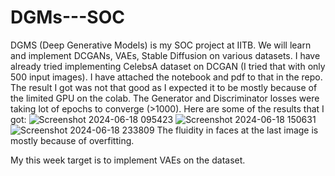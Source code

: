 # DGMs---SOC
DGMS (Deep Generative Models) is my SOC project at IITB. We will learn and implement DCGANs, VAEs, Stable Diffusion on various datasets. I have already tried implementing CelebsA dataset on DCGAN (I tried that with only 500 input images).
I have attached the notebook and pdf to that in the repo. The result I got was not that good as I expected it to be mostly because of the limited GPU on the colab. The Generator and Discriminator losses were taking lot of epochs to converge (>1000).
Here are some of the results that I got:
![Screenshot 2024-06-18 095423](https://github.com/theFulminatedHuman/DGMs---SOC/assets/98097564/52f553b2-8ac3-4d7b-88b4-490153b6ddaa) 
![Screenshot 2024-06-18 150631](https://github.com/theFulminatedHuman/DGMs---SOC/assets/98097564/185e454f-9eed-4c64-bb2a-74687f65cfe2)
![Screenshot 2024-06-18 233809](https://github.com/theFulminatedHuman/DGMs---SOC/assets/98097564/2324511e-9874-48d5-acc0-1c8093bc9dff)
The fluidity in faces at the last image is mostly because of overfitting. 



My this week target is to implement VAEs on the dataset. 
